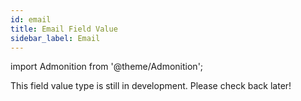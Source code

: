 ```yaml
---
id: email
title: Email Field Value
sidebar_label: Email
---
```


import Admonition from '@theme/Admonition';

<Admonition type="caution" icon="🚧" title="In development">
This field value type is still in development. Please check back later!
</Admonition>
